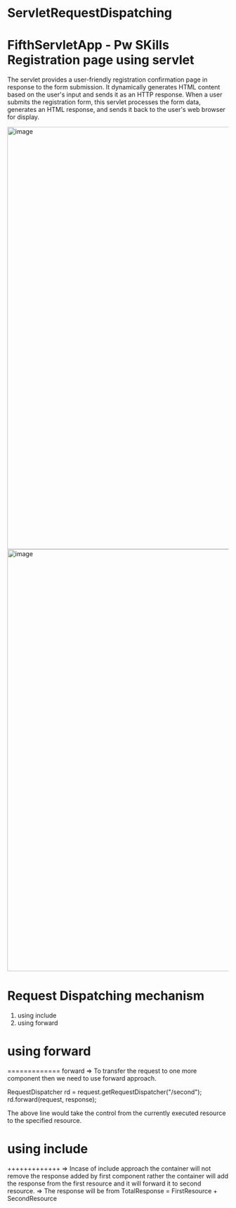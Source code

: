 # ServletRequestDispatching
# FifthServletApp - Pw SKills Registration page using servlet
The servlet provides a user-friendly registration confirmation page in response to the form submission.
It dynamically generates HTML content based on the user's input and sends it as an HTTP response.
When a user submits the registration form, this servlet processes the form data, generates an HTML response, and sends it back to the user's web browser for display.

<img width="960" alt="image" src="https://github.com/VaishnaviSh14/ServletRequestDispatching/assets/123576868/f1b2f795-171f-4790-9281-c1410c606cb3">

<img width="959" alt="image" src="https://github.com/VaishnaviSh14/ServletRequestDispatching/assets/123576868/b64859ac-615a-427d-be45-7d2a004058fe">

# Request Dispatching mechanism
1. using include
2. using forward
   
# using forward
=============
forward
=> To transfer the request to one more component then we need to use forward
approach.

RequestDispatcher rd = request.getRequestDispatcher("/second");
rd.forward(request, response);

The above line would take the control from the currently executed resource to the
specified resource.

# using include
+++++++++++++
=> Incase of include approach the container will not remove the response added by
first component rather the container will add
the response from the first resource and it will forward it to second resource.
=> The response will be from
TotalResponse = FirstResource + SecondResource
